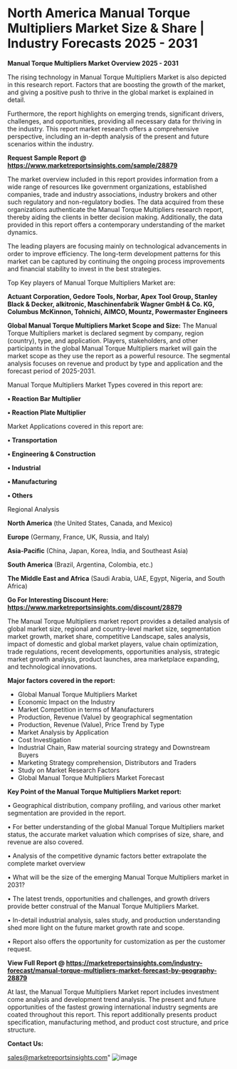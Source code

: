# North America Manual Torque Multipliers Market Size & Share | Industry Forecasts 2025 - 2031

<Strong> Manual Torque Multipliers Market Overview 2025 - 2031</strong>

The rising technology in Manual Torque Multipliers Market is also depicted in this research report. Factors that are boosting the growth of the market, and giving a positive push to thrive in the global market is explained in detail.

Furthermore, the report highlights on emerging trends, significant drivers, challenges, and opportunities, providing all necessary data for thriving in the industry. This report market research offers a comprehensive perspective, including an in-depth analysis of the present and future scenarios within the industry.

<strong>Request Sample Report @ <a href=https://www.marketreportsinsights.com/sample/28879>https://www.marketreportsinsights.com/sample/28879</a></strong>

The market overview included in this report provides information from a wide range of resources like government organizations, established companies, trade and industry associations, industry brokers and other such regulatory and non-regulatory bodies. The data acquired from these organizations authenticate the Manual Torque Multipliers research report, thereby aiding the clients in better decision making. Additionally, the data provided in this report offers a contemporary understanding of the market dynamics.

The leading players are focusing mainly on technological advancements in order to improve efficiency. The long-term development patterns for this market can be captured by continuing the ongoing process improvements and financial stability to invest in the best strategies.

Top Key players of Manual Torque Multipliers Market are:

<strong>Actuant Corporation, Gedore Tools, Norbar, Apex Tool Group, Stanley Black & Decker, alkitronic, Maschinenfabrik Wagner GmbH & Co. KG, Columbus McKinnon, Tohnichi, AIMCO, Mountz, Powermaster Engineers</strong>

<strong><b>Global Manual Torque Multipliers Market Scope and Size:</b></strong>
The Manual Torque Multipliers market is declared segment by company, region (country), type, and application. Players, stakeholders, and other participants in the global Manual Torque Multipliers market will gain the market scope as they use the report as a powerful resource. The segmental analysis focuses on revenue and product by type and application and the forecast period of 2025-2031.

Manual Torque Multipliers Market Types covered in this report are:

<strong>• Reaction Bar Multiplier

• Reaction Plate Multiplier</strong>

Market Applications covered in this report are:

<strong>• Transportation

• Engineering & Construction

• Industrial

• Manufacturing

• Others</strong> 

Regional Analysis

<strong>North America</strong> (the United States, Canada, and Mexico)

<strong>Europe</strong> (Germany, France, UK, Russia, and Italy)

<strong>Asia-Pacific</strong> (China, Japan, Korea, India, and Southeast Asia)

<strong>South America</strong> (Brazil, Argentina, Colombia, etc.)

<strong>The Middle East and Africa</strong> (Saudi Arabia, UAE, Egypt, Nigeria, and South Africa)

<strong>Go For Interesting Discount Here: <a href=https://www.marketreportsinsights.com/discount/28879>https://www.marketreportsinsights.com/discount/28879</a></strong>

The Manual Torque Multipliers market report provides a detailed analysis of global market size, regional and country-level market size, segmentation market growth, market share, competitive Landscape, sales analysis, impact of domestic and global market players, value chain optimization, trade regulations, recent developments, opportunities analysis, strategic market growth analysis, product launches, area marketplace expanding, and technological innovations.

<strong><b>Major factors covered in the report:</b></strong>
<ul>
  <li>Global Manual Torque Multipliers Market </li>
  <li>Economic Impact on the Industry</li>
  <li>Market Competition in terms of Manufacturers</li>
  <li>Production, Revenue (Value) by geographical segmentation</li>
  <li>Production, Revenue (Value), Price Trend by Type</li>
  <li>Market Analysis by Application</li>
  <li>Cost Investigation</li>
  <li>Industrial Chain, Raw material sourcing strategy and Downstream Buyers</li>
  <li>Marketing Strategy comprehension, Distributors and Traders</li>
  <li>Study on Market Research Factors</li>
  <li>Global Manual Torque Multipliers Market Forecast</li>
</ul>

<strong><b>Key Point of the Manual Torque Multipliers Market report:</b></strong>

• Geographical distribution, company profiling, and various other market segmentation are provided in the report.

• For better understanding of the global Manual Torque Multipliers market status, the accurate market valuation which comprises of size, share, and revenue are also covered.

• Analysis of the competitive dynamic factors better extrapolate the complete market overview

• What will be the size of the emerging Manual Torque Multipliers market in 2031?

• The latest trends, opportunities and challenges, and growth drivers provide better construal of the Manual Torque Multipliers Market.

• In-detail industrial analysis, sales study, and production understanding shed more light on the future market growth rate and scope.

• Report also offers the opportunity for customization as per the customer request.

<strong><b>View Full Report @ <a href=https://marketreportsinsights.com/industry-forecast/manual-torque-multipliers-market-forecast-by-geography-28879>https://marketreportsinsights.com/industry-forecast/manual-torque-multipliers-market-forecast-by-geography-28879</a></b></strong>


At last, the Manual Torque Multipliers Market report includes investment come analysis and development trend analysis. The present and future opportunities of the fastest growing international industry segments are coated throughout this report. This report additionally presents product specification, manufacturing method, and product cost structure, and price structure.

<strong>Contact Us:</strong>

sales@marketreportsinsights.com"
![image](https://github.com/user-attachments/assets/5f1046af-610d-4031-bf0e-3b5224fb62af)
